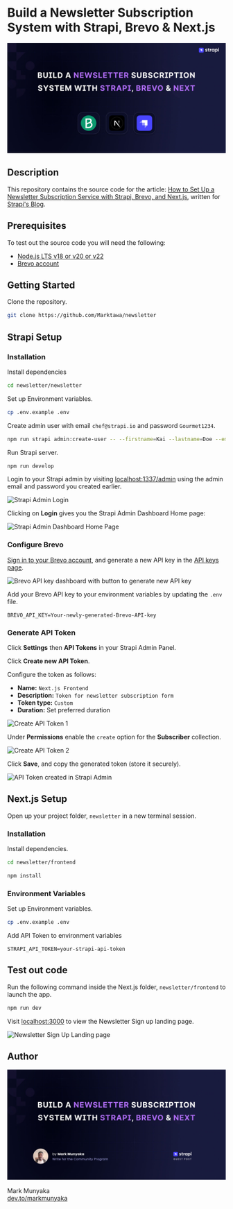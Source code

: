 # Build a Newsletter Subscription System with Strapi, Brevo & Next.js

![cover](cover.jpg)

## Description

This repository contains the source code for the article: [How to Set Up a Newsletter Subscription Service with Strapi, Brevo, and Next.js](
), written for [Strapi's Blog](https://strapi.io/blog).

## Prerequisites

To test out the source code you will need the following:
- [Node.js LTS v18 or v20 or v22](https://nodejs.org)
- [Brevo account](https://onboarding.brevo.com/account/register)

## Getting Started

Clone the repository.
```bash
git clone https://github.com/Marktawa/newsletter
```

## Strapi Setup

### Installation

Install dependencies
```bash
cd newsletter/newsletter
```

Set up Environment variables.
```bash
cp .env.example .env
```

Create admin user with email `chef@strapi.io` and password `Gourmet1234`.
```bash
npm run strapi admin:create-user -- --firstname=Kai --lastname=Doe --email=chef@strapi.io --password=Gourmet1234
```

Run Strapi server.
```bash
npm run develop
```

Login to your Strapi admin by visiting [localhost:1337/admin](http://localhost:1337/admin) using the admin email and password you created earlier.

![Strapi Admin Login](https://res.cloudinary.com/craigsims808/image/upload/v1737184283/strapi/strapi-railway/strapi-admin-login_mxcmfn.png)

Clicking on **Login** gives you the Strapi Admin Dashboard Home page:

![Strapi Admin Dashboard Home Page](https://res.cloudinary.com/craigsims808/image/upload/v1738201442/strapi/strapi-next-auth/strapi_admin_ja7t4h.png)

### Configure Brevo

[Sign in to your Brevo account](https://login.brevo.com), and generate a new API key in the [API keys page](https://app.brevo.com/settings/keys/api).

![Brevo API key dashboard with button to generate new API key](https://res.cloudinary.com/craigsims808/image/upload/v1740972567/strapi/newsletter/generate-brevo-api-key_mk73dz.png)

Add your Brevo API key to your environment variables by updating the `.env` file.

```
BREVO_API_KEY=Your-newly-generated-Brevo-API-key
```

### Generate API Token

Click **Settings** then **API Tokens** in your Strapi Admin Panel.

Click **Create new API Token**.

Configure the token as follows:
- **Name:** `Next.js Frontend`
- **Description:** `Token for newsletter subscription form`
- **Token type:** `Custom`
- **Duration:** Set preferred duration

![Create API Token 1](https://res.cloudinary.com/craigsims808/image/upload/v1746889359/strapi/newsletter/create-api-token-1_dhojyo.png)

Under **Permissions** enable the `create` option for the **Subscriber** collection.

![Create API Token 2](https://res.cloudinary.com/craigsims808/image/upload/v1746889751/strapi/newsletter/create-api-token-2_sst0ie.png)

Click **Save**, and copy the generated token (store it securely).

![API Token created in Strapi Admin](https://res.cloudinary.com/craigsims808/image/upload/v1746889751/strapi/newsletter/newly-generated-token_kijunj.png)

## Next.js Setup

Open up your project folder, `newsletter` in a new terminal session.

### Installation

Install dependencies.
```bash
cd newsletter/frontend
```

```bash
npm install
```

### Environment Variables

Set up Environment variables.
```bash
cp .env.example .env
```

Add API Token to environment variables
```
STRAPI_API_TOKEN=your-strapi-api-token
```

## Test out code

Run the following command inside the Next.js folder, `newsletter/frontend` to launch the app.
```bash
npm run dev
```

Visit [localhost:3000](http://localhost:3000/) to view the Newsletter Sign up landing page.

![Newsletter Sign Up Landing page](https://res.cloudinary.com/craigsims808/image/upload/v1744305171/strapi/newsletter/landing-page-design-opt_dzyajm.png)

## Author

![author cover](author-cover.jpg)

Mark Munyaka  
[dev.to/markmunyaka](https://dev.to/markmunyaka)

